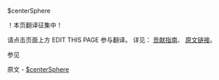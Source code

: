  $centerSphere

 ！本页翻译征集中！

请点击页面上方 EDIT THIS PAGE 参与翻译。
详见：
[贡献指南]( https://github.com/JinMuInfo/MongoDB-Manual-zh/blob/master/CONTRIBUTING.md )、
[原文链接](  https://docs.mongodb.com/manual/reference/operator/query/centerSphere/  )。

 参见

原文 - [$centerSphere]( https://docs.mongodb.com/manual/reference/operator/query/centerSphere/ )


